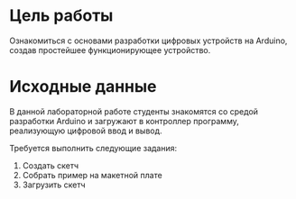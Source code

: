 # Цель работы
Ознакомиться с основами разработки цифровых устройств 
на Arduino, создав простейшее функционирующее устройство.

# Исходные данные

В данной лабораторной работе студенты знакомятся со средой 
разработки Arduino и загружают в контроллер программу, реализующую 
цифровой ввод и вывод.

Требуется выполнить следующие задания:
1.	Создать скетч
2.	Собрать пример на макетной плате
3.	Загрузить скетч
